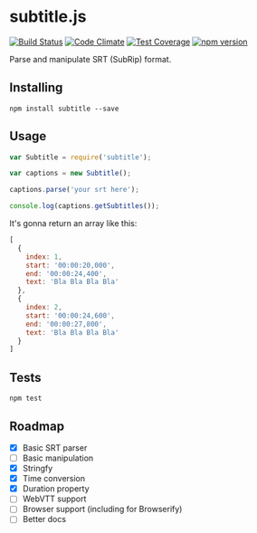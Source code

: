 
# subtitle.js

[![Build Status](https://travis-ci.org/gsantiago/subtitle.js.svg?branch=master)](https://travis-ci.org/gsantiago/subtitle.js)
[![Code Climate](https://codeclimate.com/github/gsantiago/subtitle.js/badges/gpa.svg)](https://codeclimate.com/github/gsantiago/subtitle.js)
[![Test Coverage](https://codeclimate.com/github/gsantiago/subtitle.js/badges/coverage.svg)](https://codeclimate.com/github/gsantiago/subtitle.js)
[![npm version](https://badge.fury.io/js/subtitle.svg)](http://badge.fury.io/js/subtitle)

Parse and manipulate SRT (SubRip) format.

## Installing

`npm install subtitle --save`

## Usage

```javascript
var Subtitle = require('subtitle');

var captions = new Subtitle();

captions.parse('your srt here');

console.log(captions.getSubtitles());

```

It's gonna return an array like this:

```javascript
[
  {
    index: 1,
    start: '00:00:20,000',
    end: '00:00:24,400',
    text: 'Bla Bla Bla Bla'
  },
  {
    index: 2,
    start: '00:00:24,600',
    end: '00:00:27,800',
    text: 'Bla Bla Bla Bla'
  }
]
```

## Tests

`npm test`

## Roadmap
* [x] Basic SRT parser
* [ ] Basic manipulation
* [x] Stringfy
* [x] Time conversion
* [x] Duration property
* [ ] WebVTT support
* [ ] Browser support (including for Browserify)
* [ ] Better docs
